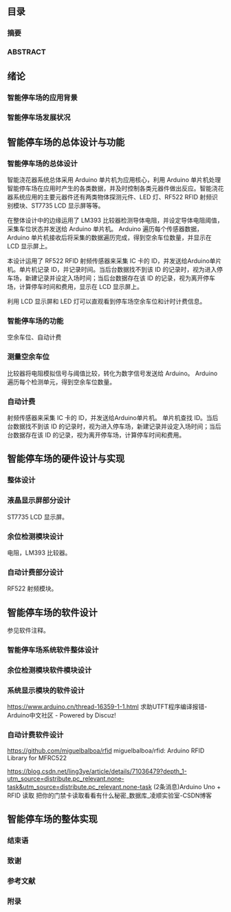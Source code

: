 ## 目录
### 摘要
### ABSTRACT

## 绪论
### 智能停车场的应用背景
### 智能停车场发展状况

## 智能停车场的总体设计与功能
### 智能停车场的总体设计
智能浇花器系统总体采用 Arduino 单片机为应用核心，利用 Arduino 单片机处理智能停车场在应用时产生的各类数据，并及时控制各类元器件做出反应。智能浇花器系统应用的主要元器件还有两类物体探测元件、LED 灯、RF522 RFID 射频识别模块、ST7735 LCD 显示屏等等。

在整体设计中的边缘运用了 LM393 比较器检测导体电阻，并设定导体电阻阈值，采集车位状态并发送给 Arduino 单片机。
Arduino 遍历每个传感器数据，Arduino 单片机接收后将采集的数据遍历完成，得到空余车位数量，并显示在 LCD 显示屏上。

本设计运用了 RF522 RFID 射频传感器来采集 IC 卡的 ID，并发送给Arduino单片机。单片机记录 ID，并记录时间。当后台数据找不到该 ID 的记录时，视为进入停车场，新建记录并设定入场时间；当后台数据存在该 ID 的记录，视为离开停车场，计算停车时间和费用，显示在 LCD 显示屏上。

利用 LCD 显示屏和 LED 灯可以直观看到停车场空余车位和计时计费信息。

### 智能停车场的功能
空余车位、自动计费
### 测量空余车位
比较器将电阻模拟信号与阈值比较，转化为数字信号发送给 Arduino。
Arduino 遍历每个检测单元，得到空余车位数量。
### 自动计费
射频传感器来采集 IC 卡的 ID，并发送给Arduino单片机。
单片机查找 ID。当后台数据找不到该 ID 的记录时，视为进入停车场，新建记录并设定入场时间；当后台数据存在该 ID 的记录，视为离开停车场，计算停车时间和费用。

## 智能停车场的硬件设计与实现
### 整体设计
### 液晶显示屏部分设计
ST7735 LCD 显示屏。

### 余位检测模块设计
电阻，LM393 比较器。

### 自动计费部分设计
RF522 射频模块。

## 智能停车场的软件设计
参见软件注释。
### 智能停车场系统软件整体设计
### 余位检测模块软件模块设计
### 系统显示模块的软件设计
https://www.arduino.cn/thread-16359-1-1.html
求助UTFT程序编译报错-Arduino中文社区 - Powered by Discuz!

### 自动计费软件设计
https://github.com/miguelbalboa/rfid
miguelbalboa/rfid: Arduino RFID Library for MFRC522

https://blog.csdn.net/ling3ye/article/details/71036479?depth_1-utm_source=distribute.pc_relevant.none-task&utm_source=distribute.pc_relevant.none-task
(2条消息)Arduino Uno + RFID 读取 把你的门禁卡读取看看有什么秘密_数据库_凌顺实验室-CSDN博客

## 智能停车场的整体实现

### 结束语
### 致谢
### 参考文献
### 附录